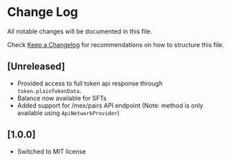 # Change Log

All notable changes will be documented in this file.

Check [Keep a Changelog](http://keepachangelog.com/) for recommendations on how to structure this file.

## [Unreleased]
-   Provided access to full token api response through `token.plainTokenData`.
-   Balance now available for SFTs
-   Added support for /mex/pairs API endpoint (Note: method is only available using `ApiNetworkProvider`)

## [1.0.0]

-   Switched to MIT license